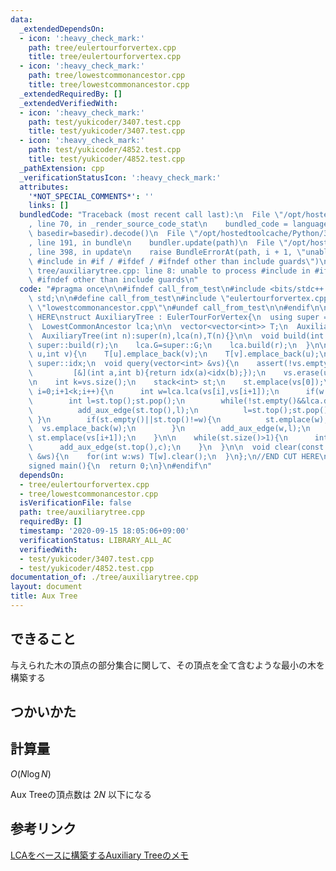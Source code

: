 ```yaml
---
data:
  _extendedDependsOn:
  - icon: ':heavy_check_mark:'
    path: tree/eulertourforvertex.cpp
    title: tree/eulertourforvertex.cpp
  - icon: ':heavy_check_mark:'
    path: tree/lowestcommonancestor.cpp
    title: tree/lowestcommonancestor.cpp
  _extendedRequiredBy: []
  _extendedVerifiedWith:
  - icon: ':heavy_check_mark:'
    path: test/yukicoder/3407.test.cpp
    title: test/yukicoder/3407.test.cpp
  - icon: ':heavy_check_mark:'
    path: test/yukicoder/4852.test.cpp
    title: test/yukicoder/4852.test.cpp
  _pathExtension: cpp
  _verificationStatusIcon: ':heavy_check_mark:'
  attributes:
    '*NOT_SPECIAL_COMMENTS*': ''
    links: []
  bundledCode: "Traceback (most recent call last):\n  File \"/opt/hostedtoolcache/Python/3.8.5/x64/lib/python3.8/site-packages/onlinejudge_verify/documentation/build.py\"\
    , line 70, in _render_source_code_stat\n    bundled_code = language.bundle(stat.path,\
    \ basedir=basedir).decode()\n  File \"/opt/hostedtoolcache/Python/3.8.5/x64/lib/python3.8/site-packages/onlinejudge_verify/languages/cplusplus.py\"\
    , line 191, in bundle\n    bundler.update(path)\n  File \"/opt/hostedtoolcache/Python/3.8.5/x64/lib/python3.8/site-packages/onlinejudge_verify/languages/cplusplus_bundle.py\"\
    , line 398, in update\n    raise BundleErrorAt(path, i + 1, \"unable to process\
    \ #include in #if / #ifdef / #ifndef other than include guards\")\nonlinejudge_verify.languages.cplusplus_bundle.BundleErrorAt:\
    \ tree/auxiliarytree.cpp: line 8: unable to process #include in #if / #ifdef /\
    \ #ifndef other than include guards\n"
  code: "#pragma once\n\n#ifndef call_from_test\n#include <bits/stdc++.h>\nusing namespace\
    \ std;\n\n#define call_from_test\n#include \"eulertourforvertex.cpp\"\n#include\
    \ \"lowestcommonancestor.cpp\"\n#undef call_from_test\n\n#endif\n\n//BEGIN CUT\
    \ HERE\nstruct AuxiliaryTree : EulerTourForVertex{\n  using super = EulerTourForVertex;\n\
    \  LowestCommonAncestor lca;\n\n  vector<vector<int>> T;\n  AuxiliaryTree(){}\n\
    \  AuxiliaryTree(int n):super(n),lca(n),T(n){}\n\n  void build(int r=0){\n   \
    \ super::build(r);\n    lca.G=super::G;\n    lca.build(r);\n  }\n\n  void add_aux_edge(int\
    \ u,int v){\n    T[u].emplace_back(v);\n    T[v].emplace_back(u);\n  }\n\n  using\
    \ super::idx;\n  void query(vector<int> &vs){\n    assert(!vs.empty());\n    sort(vs.begin(),vs.end(),\n\
    \         [&](int a,int b){return idx(a)<idx(b);});\n    vs.erase(unique(vs.begin(),vs.end()),vs.end());\n\
    \n    int k=vs.size();\n    stack<int> st;\n    st.emplace(vs[0]);\n    for(int\
    \ i=0;i+1<k;i++){\n      int w=lca.lca(vs[i],vs[i+1]);\n      if(w!=vs[i]){\n\
    \        int l=st.top();st.pop();\n        while(!st.empty()&&lca.dep[w]<lca.dep[st.top()]){\n\
    \          add_aux_edge(st.top(),l);\n          l=st.top();st.pop();\n       \
    \ }\n        if(st.empty()||st.top()!=w){\n          st.emplace(w);\n        \
    \  vs.emplace_back(w);\n        }\n        add_aux_edge(w,l);\n      }\n     \
    \ st.emplace(vs[i+1]);\n    }\n\n    while(st.size()>1){\n      int c=st.top();st.pop();\n\
    \      add_aux_edge(st.top(),c);\n    }\n  }\n\n  void clear(const vector<int>\
    \ &ws){\n    for(int w:ws) T[w].clear();\n  }\n};\n//END CUT HERE\n#ifndef call_from_test\n\
    signed main(){\n  return 0;\n}\n#endif\n"
  dependsOn:
  - tree/eulertourforvertex.cpp
  - tree/lowestcommonancestor.cpp
  isVerificationFile: false
  path: tree/auxiliarytree.cpp
  requiredBy: []
  timestamp: '2020-09-15 18:05:06+09:00'
  verificationStatus: LIBRARY_ALL_AC
  verifiedWith:
  - test/yukicoder/3407.test.cpp
  - test/yukicoder/4852.test.cpp
documentation_of: ./tree/auxiliarytree.cpp
layout: document
title: Aux Tree
---
```


## できること
与えられた木の頂点の部分集合に関して、その頂点を全て含むような最小の木を構築する

## つかいかた

## 計算量
$O(N \log N)$

Aux Treeの頂点数は $2N$ 以下になる

## 参考リンク
[LCAをベースに構築するAuxiliary Treeのメモ](https://smijake3.hatenablog.com/entry/2019/09/15/200200)